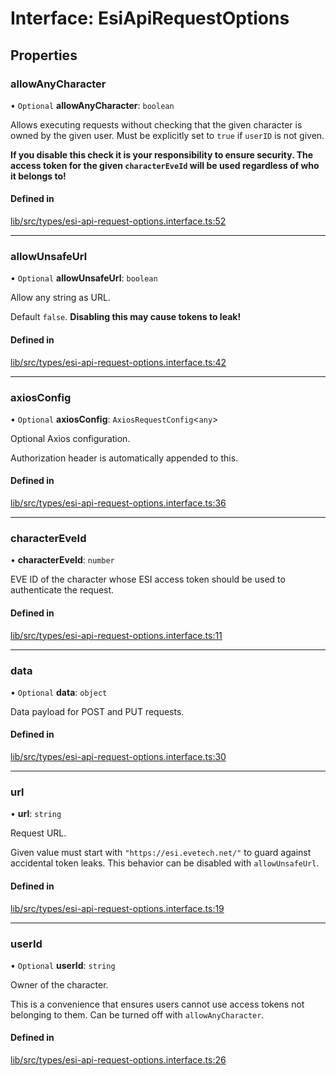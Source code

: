 # Interface: EsiApiRequestOptions

## Properties

### allowAnyCharacter

• `Optional` **allowAnyCharacter**: `boolean`

Allows executing requests without checking that the given character is
owned by the given user. Must be explicitly set to `true` if `userID` is
not given.

**If you disable this check it is your responsibility to ensure security.
The access token for the given `characterEveId` will be used regardless of
who it belongs to!**

#### Defined in

[lib/src/types/esi-api-request-options.interface.ts:52](https://github.com/joonashak/nestjs-clone-bay/blob/main/lib/src/types/esi-api-request-options.interface.ts#L52)

___

### allowUnsafeUrl

• `Optional` **allowUnsafeUrl**: `boolean`

Allow any string as URL.

Default `false`. **Disabling this may cause tokens to leak!**

#### Defined in

[lib/src/types/esi-api-request-options.interface.ts:42](https://github.com/joonashak/nestjs-clone-bay/blob/main/lib/src/types/esi-api-request-options.interface.ts#L42)

___

### axiosConfig

• `Optional` **axiosConfig**: `AxiosRequestConfig`\<`any`\>

Optional Axios configuration.

Authorization header is automatically appended to this.

#### Defined in

[lib/src/types/esi-api-request-options.interface.ts:36](https://github.com/joonashak/nestjs-clone-bay/blob/main/lib/src/types/esi-api-request-options.interface.ts#L36)

___

### characterEveId

• **characterEveId**: `number`

EVE ID of the character whose ESI access token should be used to
authenticate the request.

#### Defined in

[lib/src/types/esi-api-request-options.interface.ts:11](https://github.com/joonashak/nestjs-clone-bay/blob/main/lib/src/types/esi-api-request-options.interface.ts#L11)

___

### data

• `Optional` **data**: `object`

Data payload for POST and PUT requests.

#### Defined in

[lib/src/types/esi-api-request-options.interface.ts:30](https://github.com/joonashak/nestjs-clone-bay/blob/main/lib/src/types/esi-api-request-options.interface.ts#L30)

___

### url

• **url**: `string`

Request URL.

Given value must start with `"https://esi.evetech.net/"` to guard against
accidental token leaks. This behavior can be disabled with
`allowUnsafeUrl`.

#### Defined in

[lib/src/types/esi-api-request-options.interface.ts:19](https://github.com/joonashak/nestjs-clone-bay/blob/main/lib/src/types/esi-api-request-options.interface.ts#L19)

___

### userId

• `Optional` **userId**: `string`

Owner of the character.

This is a convenience that ensures users cannot use access tokens not
belonging to them. Can be turned off with `allowAnyCharacter`.

#### Defined in

[lib/src/types/esi-api-request-options.interface.ts:26](https://github.com/joonashak/nestjs-clone-bay/blob/main/lib/src/types/esi-api-request-options.interface.ts#L26)
